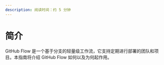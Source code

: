 ```yaml
---
description: 阅读时间：约 5 分钟
---
```


# 简介

GitHub Flow 是一个基于分支的轻量级工作流，它支持定期进行部署的团队和项目。本指南将介绍 GitHub Flow 如何以及为何起作用。

